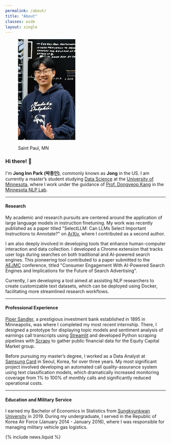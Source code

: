 ```yaml
---
permalink: /about/
title: "About"
classes: wide
layout: single
---
```


<figure style="width: 180px" class="align-right">
  <img src="/assets/images/me.jpg" alt="">
  <div class="more-info">
    <p>Saint Paul, MN</p>
  </div>
</figure>


### Hi there! 🙌

I'm **Jong Inn Park** **(박종인)**, commonly known as **Jong** in the US. I am currently a master’s student studying [Data Science](https://cse.umn.edu/datascience) at the [University of Minnesota](https://twin-cities.umn.edu/), where I work under the guidance of [Prof. Dongyeop Kang](https://dykang.github.io/) in the [Minnesota NLP Lab](https://minnesotanlp.github.io/).

---

#### Research
My academic and research pursuits are centered around the application of large language models in instruction finetuning. My work was recently published as a paper titled "SelectLLM: Can LLMs Select Important Instructions to Annotate?" on [ArXiv](https://arxiv.org/abs/2401.16553), where I contributed as a second author.

I am also deeply involved in developing tools that enhance human-computer interaction and data collection. I developed a Chrome extension that tracks user logs during searches on both traditional and AI-powered search engines. This pioneering tool contributed to a paper submitted to the [AEJMC](https://www.aejmc.org/) conference, titled "Consumer Engagement With AI-Powered Search Engines and Implications for the Future of Search Advertising".

Currently, I am developing a tool aimed at assisting NLP researchers to create customizable text datasets, which can be deployed using Docker, facilitating more streamlined research workflows.

---

#### Professional Experience
[Piper Sandler](https://www.pipersandler.com/), a prestigious investment bank established in 1895 in Minneapolis, was where I completed my most recent internship. There, I designed a prototype for displaying topic models and sentiment analysis of earnings call transcripts using [Streamlit](https://streamlit.io/) and developed Python scraping pipelines with [Scrapy](https://scrapy.org/) to gather public financial data for the Equity Capital Market group.

Before pursuing my master’s degree, I worked as a Data Analyst at [Samsung Card](https://www.samsungcard.com/company/english/main/UHPPCI0245M0.jsp) in Seoul, Korea, for over three years. My most significant project involved developing an automated call quality-assurance system using text classification models, which dramatically increased monitoring coverage from 1% to 100% of monthly calls and significantly reduced operational costs.

---

#### Education and Military Service
I earned my Bachelor of Economics in Statistics from [Sungkyunkwan University](https://www.skku.edu/eng/index.do) in 2019. During my undergraduate, I served in the Republic of Korea Air Force (January 2014 - January 2016), where I was responsible for managing military vehicle gas logistics.

{% include news.liquid %}